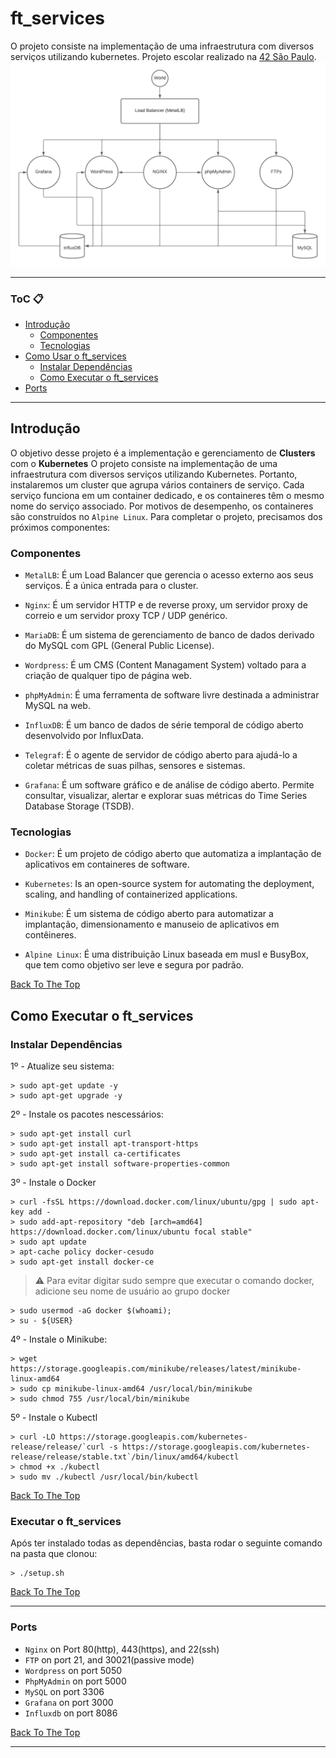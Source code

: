 # ft_services
O projeto consiste na implementação de uma infraestrutura com diversos serviços utilizando kubernetes. Projeto escolar realizado na [42 São Paulo](https://www.42sp.org.br/).
<img src="https://github.com/fecoelho/ft_services/blob/main/diagrama-ft_services.png" />

---
### ToC 📋

- [Introdução](#introducao)
	- [Componentes](#componentes)
	- [Tecnologias](#tecnologias)
- [Como Usar o ft_services](#como-usar)
	- [Instalar Dependências](#installation)
	- [Como Executar o ft_services](#usage)
- [Ports](#ports)

---

<a name="introducao"></a>
## Introdução

O objetivo desse projeto é a implementação e gerenciamento de **Clusters** com o **Kubernetes**
O projeto consiste na implementação de uma infraestrutura com diversos serviços utilizando Kubernetes. Portanto, instalaremos um cluster que agrupa vários containers de serviço. Cada serviço funciona em um container dedicado, e os containeres têm o mesmo nome do serviço associado. Por motivos de desempenho, os containeres são construídos no ```Alpine Linux```. Para completar o projeto, precisamos dos próximos componentes:

<a name="componentes"></a>
### Componentes

- ```MetalLB```: É um Load Balancer que gerencia o acesso externo aos seus serviços. É a única entrada para o cluster.

- ```Nginx```: É um servidor HTTP e de reverse proxy, um servidor proxy de correio e um servidor proxy TCP / UDP genérico.

- ```MariaDB```: É um sistema de gerenciamento de banco de dados derivado do MySQL com GPL (General Public License).

- ```Wordpress```: É um CMS (Content Managament System) voltado para a criação de qualquer tipo de página web.

- ```phpMyAdmin```: É uma ferramenta de software livre destinada a administrar MySQL na web.

- ```InfluxDB```: É um banco de dados de série temporal de código aberto desenvolvido por InfluxData.

- ```Telegraf```: É o agente de servidor de código aberto para ajudá-lo a coletar métricas de suas pilhas, sensores e sistemas.

- ```Grafana```: É um software gráfico e de análise de código aberto. Permite consultar, visualizar, alertar e explorar suas métricas do Time Series Database Storage (TSDB).

<a name="tecnologias"></a>
### Tecnologias

- ```Docker```: É um projeto de código aberto que automatiza a implantação de aplicativos em containeres de software.

- ```Kubernetes```: Is an open-source system for automating the deployment, scaling, and handling of containerized applications.

- ```Minikube```: É um sistema de código aberto para automatizar a implantação, dimensionamento e manuseio de aplicativos em contêineres.

- ```Alpine Linux```: É uma distribuição Linux baseada em musl e BusyBox, que tem como objetivo ser leve e segura por padrão.



[Back To The Top](#ft_services)

<a name="como-usar"></a>
## Como Executar o ft_services

<a name="installation"></a>
### Instalar Dependências

1º - Atualize seu sistema:
```console
> sudo apt-get update -y
> sudo apt-get upgrade -y
```

2º - Instale os pacotes nescessários:
```console
> sudo apt-get install curl
> sudo apt-get install apt-transport-https
> sudo apt-get install ca-certificates
> sudo apt-get install software-properties-common
```

3º - Instale o Docker

```console
> curl -fsSL https://download.docker.com/linux/ubuntu/gpg | sudo apt-key add -
> sudo add-apt-repository "deb [arch=amd64] https://download.docker.com/linux/ubuntu focal stable"
> sudo apt update
> apt-cache policy docker-cesudo
> sudo apt-get install docker-ce
```
> ⚠️ Para evitar digitar sudo sempre que executar o comando docker, adicione seu nome de usuário ao grupo docker 
```console
> sudo usermod -aG docker $(whoami);
> su - ${USER}
```

4º - Instale o Minikube:
```console
> wget https://storage.googleapis.com/minikube/releases/latest/minikube-linux-amd64
> sudo cp minikube-linux-amd64 /usr/local/bin/minikube
> sudo chmod 755 /usr/local/bin/minikube
```

5º - Instale o Kubectl
```console
> curl -LO https://storage.googleapis.com/kubernetes-release/release/`curl -s https://storage.googleapis.com/kubernetes-release/release/stable.txt`/bin/linux/amd64/kubectl
> chmod +x ./kubectl
> sudo mv ./kubectl /usr/local/bin/kubectl
```
[Back To The Top](#ft_services)

<a name="usage"></a>
### Executar o ft_services

Após ter instalado todas as dependências, basta rodar o seguinte comando na pasta que clonou: 

```console
> ./setup.sh
```

[Back To The Top](#ft_services)

---

<a name="ports"></a>
### Ports

- ```Nginx``` on Port 80(http), 443(https), and 22(ssh)
- ```FTP``` on port 21, and 30021(passive mode)
- ```Wordpress``` on port 5050
- ```PhpMyAdmin``` on port 5000
- ```MySQL``` on port 3306
- ```Grafana``` on port 3000
- ```Influxdb``` on port 8086

[Back To The Top](#ft_services)

---

